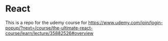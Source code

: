 # React

This is a repo for the udemy course for https://www.udemy.com/join/login-popup/?next=/course/the-ultimate-react-course/learn/lecture/35882526#overview